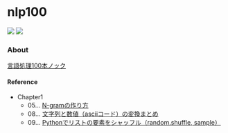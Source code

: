 # nlp100

<p align="left">
    <!-- python icon -->
    <img src="https://img.shields.io/badge/-Python-F9DC3E.svg?logo=python&style=flat" />
    <!-- code size -->
    <img src="https://img.shields.io/github/languages/code-size/kei-academic/nlp100" />
</p>

### About
[言語処理100本ノック](https://nlp100.github.io/ja/)

#### Reference
- Chapter1
    - 05... [N-gramの作り方](https://qiita.com/kazmaw/items/4df328cba6429ec210fb)
    - 08... [文字列と数値（asciiコード）の変換まとめ](https://qiita.com/ell/items/6eb48e934a147898d823)
    - 09... [Pythonでリストの要素をシャッフル（random.shuffle, sample）](https://note.nkmk.me/python-random-shuffle/)

